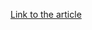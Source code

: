 [Link to the article](https://crowdstrike.com/blog/financial-motivation-drives-golang-malware-adoption/)
